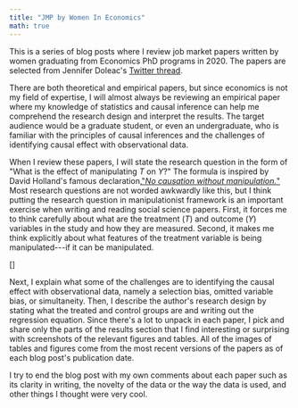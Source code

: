```yaml
---
title: "JMP by Women In Economics"
math: true
---
```


This is a series of blog posts where I review job market papers written by women graduating from Economics PhD programs in 2020. The papers are selected from Jennifer Doleac's [Twitter thread](https://twitter.com/jenniferdoleac/status/1187863251947806720). 

There are both theoretical and empirical papers, but since economics is not my field of expertise, I will almost always be reviewing an empirical paper where my knowledge of statistics and causal inference can help me comprehend the research design and interpret the results. The target audience would be a graduate student, or even an undergraduate, who is familiar with the principles of causal inferences and the challenges of identifying causal effect with observational data.  

When I review these papers, I will state the research question in the form of "What is the effect of manipulating $T$ on $Y$?" The formula is inspired by David Holland's famous declaration,["*No causation without manipulation.*"](www.jstor.org/stable/2289064) Most research questions are not worded awkwardly like this, but I think putting the research question in manipulationist framework is an important exercise when writing and reading social science papers. First, it forces me to think carefully about what are the treatment ($T$) and outcome ($Y$) variables in the study and how they are measured. Second, it makes me think explicitly about what features of the treatment variable is being manipulated---if it can be manipulated. 

[]

Next, I explain what some of the challenges are to identifying the causal effect with observational data, namely a selection bias, omitted variable bias, or simultaneity. Then, I describe the author's research design by stating what the treated and control groups are and writing out the regression equation. Since there's a lot to unpack in each paper, I pick and share only the parts of the results section that I find interesting or surprising with screenshots of the relevant figures and tables. All of the images of tables and figures come from the most recent versions of the papers as of each blog post's publication date. 

I try to end the blog post with my own comments about each paper such as its clarity in writing, the novelty of the data or the way the data is used, and other things I thought were very cool. 


